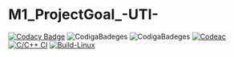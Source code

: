 # M1_ProjectGoal_-UTI-
[![Codacy Badge](https://app.codacy.com/project/badge/Grade/2390948e23164d74a9e4a4c23e88cd20)](https://www.codacy.com/gh/8Vaish/M1_Test_Your_Intellect_-APP-/dashboard?utm_source=github.com&amp;utm_medium=referral&amp;utm_content=8Vaish/M1_Test_Your_Intellect_-APP-&amp;utm_campaign=Badge_Grade)
![CodigaBadeges](https://api.codiga.io/project/31274/score/svg) 
![CodigaBadeges](https://api.codiga.io/project/31274/status/svg)
[![Codeac](https://static.codeac.io/badges/2-454726198.svg "Codeac")](https://app.codeac.io/github/8Vaish/M1_Test_Your_Intellect_-APP)
[![C/C++ CI](https://github.com/8Vaish/M1_Test_Your_Intellect_-APP/actions/workflows/c-cpp.yml/badge.svg)](https://github.com/8Vaish/M1_Test_Your_Intellect_-APP/actions/workflows/c-cpp.yml)
[![Build-Linux](https://github.com/8Vaish/M1_Test_Your_Intellect_-APP/actions/workflows/Build-Linux.yml/badge.svg)](https://github.com/8Vaish/M1_Test_Your_Intellect_-APP/actions/workflows/Build-Linux.yml)
